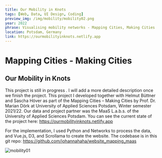 ```yaml
---
title: Our Mobility in Knots
tags: [Web, Data, UI Design, Coding]
preview_img: /img/mobility/mobility02.png
year: 2022
phrase: Visualising mobility networks - Mapping Cities, Making Cities
location: Potsdam, Germany
link: https://ourmobilityinknots.netlify.app
---
```


# Mapping Cities - Making Cities

## Our Mobility in Knots

This project is still in progress
.
I will add a more detailed description once we finish the project.
This project I developed together with Helmut Büttner and Sascha Höver as part of the Mapping Cities – Making Cities by Prof. Dr. Marian Dörk at University of Applied Sciences Potsdam, Winter semester 2021/22. Our data and project partner was the MaaS L.a.b.s. of the University of Applied Sciences Potsdam.
You can see the current state of the project here: https://ourmobilityinknots.netlify.app

For the implementation, I used Python and Networks to process the data, and Vue.js, D3, and Scrollama to create the website. The codebase is in this git repo: https://github.com/johannahaha/website_mapping_maas

![mobility01](/img/mobility/mobility02.png)
